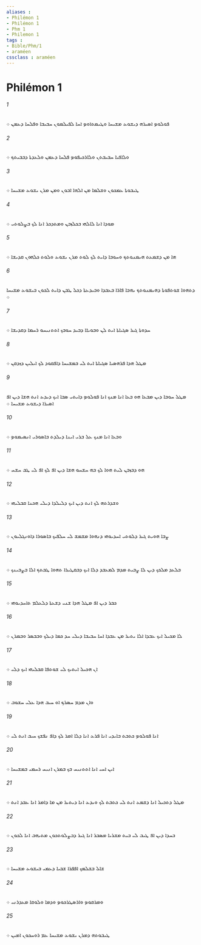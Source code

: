 ```yaml
---
aliases : 
- Philémon 1
- Philémon 1
- Phm 1
- Philemon 1
tags : 
- Bible/Phm/1
- araméen
cssclass : araméen
---
```


# Philémon 1

###### 1
ܦܘܠܘܤ ܐܤܝܪܗ ܕܝܫܘܥ ܡܫܝܚܐ ܘܛܝܡܬܐܘܤ ܐܚܐ ܠܦܝܠܡܘܢ ܚܒܝܒܐ ܘܦܠܚܐ ܕܥܡܢ ܀
###### 2
ܘܠܐܦܝܐ ܚܒܝܒܬܢ ܘܠܐܪܟܝܦܘܤ ܦܠܚܐ ܕܥܡܢ ܘܠܥܕܬܐ ܕܒܒܝܬܟ ܀
###### 3
ܛܝܒܘܬܐ ܥܡܟܘܢ ܘܫܠܡܐ ܡܢ ܐܠܗܐ ܐܒܘܢ ܘܡܢ ܡܪܢ ܝܫܘܥ ܡܫܝܚܐ ܀
###### 4
ܡܘܕܐ ܐܢܐ ܠܐܠܗܝ ܒܟܠܙܒܢ ܘܡܬܕܟܪ ܐܢܐ ܠܟ ܒܨܠܘܬܝ ܀
###### 5
ܗܐ ܡܢ ܕܫܡܥܬ ܗܝܡܢܘܬܟ ܘܚܘܒܐ ܕܐܝܬ ܠܟ ܠܘܬ ܡܪܢ ܝܫܘܥ ܘܠܘܬ ܟܠܗܘܢ ܩܕܝܫܐ ܀
###### 6
ܕܬܗܘܐ ܫܘܬܦܘܬܐ ܕܗܝܡܢܘܬܟ ܝܗܒܐ ܦܐܪܐ ܒܥܒܕܐ ܘܒܝܕܥܬܐ ܕܟܠ ܛܒܢ ܕܐܝܬ ܠܟܘܢ ܒܝܫܘܥ ܡܫܝܚܐ ܀
###### 7
ܚܕܘܬܐ ܓܝܪ ܤܓܝܐܬܐ ܐܝܬ ܠܢ ܘܒܘܝܐܐ ܕܒܝܕ ܚܘܒܟ ܐܬܬܢܝܚܘ ܪܚܡܐ ܕܩܕܝܫܐ ܀
###### 8
ܡܛܠ ܗܕܐ ܦܪܗܤܝܐ ܤܓܝܐܬܐ ܐܝܬ ܠܝ ܒܡܫܝܚܐ ܕܐܦܩܘܕ ܠܟ ܐܝܠܝܢ ܕܙܕܩܢ ܀
###### 9
ܡܛܠ ܚܘܒܐ ܕܝܢ ܡܒܥܐ ܗܘ ܒܥܐ ܐܢܐ ܡܢܟ ܐܢܐ ܦܘܠܘܤ ܕܐܝܬܝ ܤܒܐ ܐܝܟ ܕܝܕܥ ܐܢܬ ܗܫܐ ܕܝܢ ܐܦ ܐܤܝܪܐ ܕܝܫܘܥ ܡܫܝܚܐ ܀
###### 10
ܘܒܥܐ ܐܢܐ ܡܢܟ ܥܠ ܒܪܝ ܐܝܢܐ ܕܝܠܕܬ ܒܐܤܘܪܝ ܐܢܤܝܡܘܤ ܀
###### 11
ܗܘ ܕܒܙܒܢ ܠܝܬ ܗܘܐ ܠܟ ܒܗ ܚܫܚܘ ܗܫܐ ܕܝܢ ܐܦ ܠܟ ܐܦ ܠܝ ܛܒ ܚܫܚ ܀
###### 12
ܘܫܕܪܬܗ ܠܟ ܐܢܬ ܕܝܢ ܐܝܟ ܕܠܝܠܕܐ ܕܝܠܝ ܗܟܢܐ ܩܒܠܝܗܝ ܀
###### 13
ܨܒܐ ܗܘܝܬ ܓܝܪ ܕܠܘܬܝ ܐܚܕܝܘܗܝ ܕܢܗܘܐ ܡܫܡܫ ܠܝ ܚܠܦܝܟ ܒܐܤܘܪܐ ܕܐܘܢܓܠܝܘܢ ܀
###### 14
ܒܠܥܕ ܡܠܟܟ ܕܝܢ ܠܐ ܨܒܝܬ ܡܕܡ ܠܡܥܒܕ ܕܠܐ ܐܝܟ ܕܒܩܛܝܪܐ ܬܗܘܐ ܛܒܬܟ ܐܠܐ ܒܨܒܝܢܟ ܀
###### 15
ܟܒܪ ܕܝܢ ܐܦ ܡܛܠ ܗܕܐ ܫܢܝ ܕܫܥܬܐ ܕܠܥܠܡ ܬܐܚܕܝܘܗܝ ܀
###### 16
ܠܐ ܡܟܝܠ ܐܝܟ ܥܒܕܐ ܐܠܐ ܝܬܝܪ ܡܢ ܥܒܕܐ ܐܚܐ ܚܒܝܒܐ ܕܝܠܝ ܚܕ ܟܡܐ ܕܝܠܟ ܘܒܒܤܪ ܘܒܡܪܢ ܀
###### 17
ܐܢ ܗܟܝܠ ܐܝܬܝܟ ܠܝ ܫܘܬܦܐ ܩܒܠܝܗܝ ܐܝܟ ܕܠܝ ܀
###### 18
ܘܐܢ ܡܕܡ ܚܤܪܟ ܐܘ ܚܝܒ ܗܕܐ ܥܠܝ ܚܫܘܒ ܀
###### 19
ܐܢܐ ܦܘܠܘܤ ܟܬܒܬ ܒܐܝܕܝ ܐܢܐ ܦܪܥ ܐܢܐ ܕܠܐ ܐܡܪ ܠܟ ܕܐܦ ܢܦܫܟ ܚܝܒ ܐܢܬ ܠܝ ܀
###### 20
ܐܝܢ ܐܚܝ ܐܢܐ ܐܬܬܢܝܚ ܒܟ ܒܡܪܢ ܐܢܝܚ ܪܚܡܝ ܒܡܫܝܚܐ ܀
###### 21
ܡܛܠ ܕܬܟܝܠ ܐܢܐ ܕܫܡܥ ܐܢܬ ܠܝ ܟܬܒܬ ܠܟ ܘܝܕܥ ܐܢܐ ܕܝܬܝܪ ܡܢ ܡܐ ܕܐܡܪ ܐܢܐ ܥܒܕ ܐܢܬ ܀
###### 22
ܒܚܕܐ ܕܝܢ ܐܦ ܛܝܒ ܠܝ ܒܝܬ ܡܫܪܝܐ ܡܤܒܪ ܐܢܐ ܓܝܪ ܕܒܨܠܘܬܟܘܢ ܡܬܝܗܒ ܐܢܐ ܠܟܘܢ ܀
###### 23
ܫܐܠ ܒܫܠܡܟ ܐܦܦܪܐ ܫܒܝܐ ܕܥܡܝ ܒܝܫܘܥ ܡܫܝܚܐ ܀
###### 24
ܘܡܪܩܘܤ ܘܐܪܤܛܪܟܘܤ ܘܕܡܐ ܘܠܘܩܐ ܡܥܕܪܢܝ ܀
###### 25
ܛܝܒܘܬܗ ܕܡܪܢ ܝܫܘܥ ܡܫܝܚܐ ܥܡ ܪܘܚܟܘܢ ܐܡܝܢ ܀
